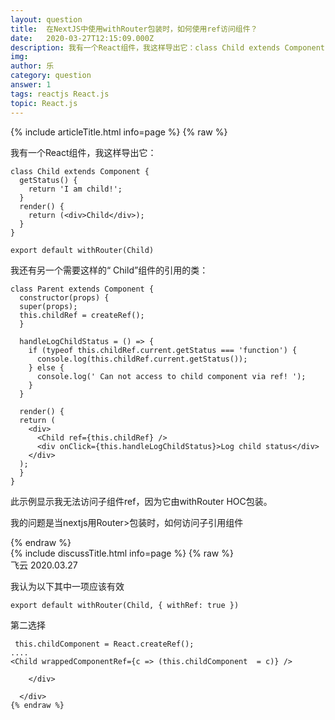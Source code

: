 ```yaml
---
layout: question
title:  在NextJS中使用withRouter包装时，如何使用ref访问组件？
date:   2020-03-27T12:15:09.000Z
description: 我有一个React组件，我这样导出它：class Child extends Component {  getStatus() {    retu...
img: 
author: 乐
category: question
answer: 1
tags: reactjs React.js
topic: React.js
---
```

<div class="article-root">
  <div class="article">
    {% include articleTitle.html info=page %}
    {% raw %}
    <div class="article-content"><p><font style="vertical-align: inherit;"><font style="vertical-align: inherit;">我有一个React组件，我这样导出它：</font></font></p>

<pre><code>class Child extends Component {<font></font>
  getStatus() {<font></font>
    return 'I am child!';<font></font>
  }<font></font>
  render() {<font></font>
    return (&lt;div&gt;Child&lt;/div&gt;);<font></font>
  }<font></font>
}<font></font>
<font></font>
export default withRouter(Child)<font></font>
</code></pre>

<p><font style="vertical-align: inherit;"><font style="vertical-align: inherit;">我还有另一个需要这样的“ Child”组件的引用的类：</font></font></p>

<pre><code>class Parent extends Component {<font></font>
  constructor(props) {<font></font>
  super(props);<font></font>
  this.childRef = createRef();<font></font>
  } <font></font>
<font></font>
  handleLogChildStatus = () =&gt; {<font></font>
    if (typeof this.childRef.current.getStatus === 'function') {<font></font>
      console.log(this.childRef.current.getStatus());<font></font>
    } else {<font></font>
      console.log(' Can not access to child component via ref! ');<font></font>
    }<font></font>
  }<font></font>
<font></font>
  render() {<font></font>
  return (<font></font>
    &lt;div&gt;<font></font>
      &lt;Child ref={this.childRef} /&gt;<font></font>
      &lt;div onClick={this.handleLogChildStatus}&gt;Log child status&lt;/div&gt;<font></font>
    &lt;/div&gt;<font></font>
  );<font></font>
  }<font></font>
}<font></font>
</code></pre>

<p><font style="vertical-align: inherit;"><font style="vertical-align: inherit;">此示例显示我无法访问子组件ref，因为它由withRouter HOC包装。</font></font></p>

<p><font style="vertical-align: inherit;"><font style="vertical-align: inherit;">我的问题是当nextjs用Router&gt;包装时，如何访问子引用组件</font></font></p></div>
    {% endraw %}
  </div>

  <div class="discuss-wrapper">
    {% include discussTitle.html info=page %}
    {% raw %}
    <div class="discuss-item">
        <div class="discuss-parent">
          <div class="discuss-meta">
            <span class="discuss-user">飞云</span>
            <span class="discuss-time">2020.03.27</span>
          </div>
          <div class="discuss-comment"><p><font style="vertical-align: inherit;"><font style="vertical-align: inherit;">我认为以下其中一项应该有效</font></font></p>

<pre><code>export default withRouter(Child, { withRef: true })
</code></pre>

<p><font style="vertical-align: inherit;"><font style="vertical-align: inherit;">第二选择</font></font></p>

<pre><code> this.childComponent = React.createRef();<font></font>
....<font></font>
&lt;Child wrappedComponentRef={c =&gt; (this.childComponent  = c)} /&gt;<font></font>
</code></pre></div>
        </div>
        
      </div>
    {% endraw %}
  </div>
<div>
